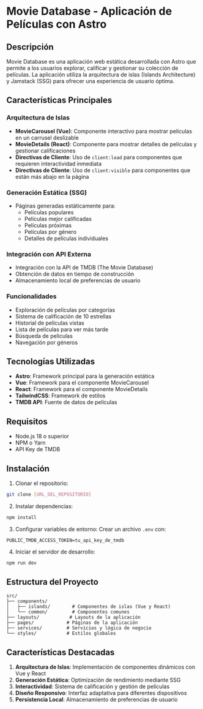 # Movie Database - Aplicación de Películas con Astro

## Descripción
Movie Database es una aplicación web estática desarrollada con Astro que permite a los usuarios explorar, calificar y gestionar su colección de películas. La aplicación utiliza la arquitectura de islas (Islands Architecture) y Jamstack (SSG) para ofrecer una experiencia de usuario óptima.

## Características Principales

### Arquitectura de Islas
- **MovieCarousel (Vue)**: Componente interactivo para mostrar películas en un carrusel deslizable
- **MovieDetails (React)**: Componente para mostrar detalles de películas y gestionar calificaciones
- **Directivas de Cliente**: Uso de `client:load` para componentes que requieren interactividad inmediata
- **Directivas de Cliente**: Uso de `client:visible` para componentes que están más abajo en la página


### Generación Estática (SSG)
- Páginas generadas estáticamente para:
  - Películas populares
  - Películas mejor calificadas
  - Películas próximas
  - Películas por género
  - Detalles de películas individuales

### Integración con API Externa
- Integración con la API de TMDB (The Movie Database)
- Obtención de datos en tiempo de construcción
- Almacenamiento local de preferencias de usuario

### Funcionalidades
- Exploración de películas por categorías
- Sistema de calificación de 10 estrellas
- Historial de películas vistas
- Lista de películas para ver más tarde
- Búsqueda de películas
- Navegación por géneros

## Tecnologías Utilizadas
- **Astro**: Framework principal para la generación estática
- **Vue**: Framework para el componente MovieCarousel
- **React**: Framework para el componente MovieDetails
- **TailwindCSS**: Framework de estilos
- **TMDB API**: Fuente de datos de películas

## Requisitos
- Node.js 18 o superior
- NPM o Yarn
- API Key de TMDB

## Instalación
1. Clonar el repositorio:
```bash
git clone [URL_DEL_REPOSITORIO]
```

2. Instalar dependencias:
```bash
npm install
```

3. Configurar variables de entorno:
Crear un archivo `.env` con:
```
PUBLIC_TMDB_ACCESS_TOKEN=tu_api_key_de_tmdb
```

4. Iniciar el servidor de desarrollo:
```bash
npm run dev
```

## Estructura del Proyecto
```
src/
├── components/
│   ├── islands/        # Componentes de islas (Vue y React)
│   └── common/         # Componentes comunes
├── layouts/           # Layouts de la aplicación
├── pages/            # Páginas de la aplicación
├── services/         # Servicios y lógica de negocio
└── styles/           # Estilos globales
```

## Características Destacadas
1. **Arquitectura de Islas**: Implementación de componentes dinámicos con Vue y React
2. **Generación Estática**: Optimización de rendimiento mediante SSG
3. **Interactividad**: Sistema de calificación y gestión de películas
4. **Diseño Responsivo**: Interfaz adaptativa para diferentes dispositivos
5. **Persistencia Local**: Almacenamiento de preferencias de usuario
